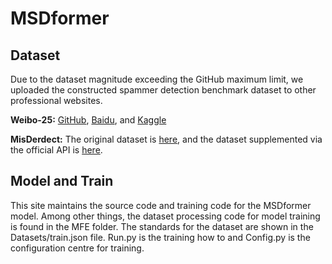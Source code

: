 # MSDformer

## Dataset

Due to the dataset magnitude exceeding the GitHub maximum limit, we uploaded the constructed spammer detection benchmark dataset to other professional websites.

**Weibo-25:** [GitHub](https://github.com/yzhouli/Spammer-Detection-Dataset), [Baidu](https://aistudio.baidu.com/datasetdetail/312909), and [Kaggle](https://www.kaggle.com/datasets/yangzhou32/spammer-detection-v1)

**MisDerdect:** The original dataset is [here](https://github.com/yzhouli/SocialNet/tree/master/Weibo), and the dataset supplemented via the official API is [here](https://www.kaggle.com/datasets/yangzhou32/spammer-detection-v2).

## Model and Train

This site maintains the source code and training code for the MSDformer model. Among other things, the dataset processing code for model training is found in the MFE folder. The standards for the dataset are shown in the Datasets/train.json file. Run.py is the training how to and Config.py is the configuration centre for training.
